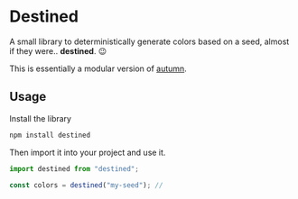 # Destined

A small library to deterministically generate colors based on a seed, almost if they were.. **destined**. 😉

This is essentially a modular version of [autumn](https://github.com/nluqo/autumn/).

## Usage

Install the library

```bash
npm install destined
```

Then import it into your project and use it.

```js
import destined from "destined";

const colors = destined("my-seed"); //
```

